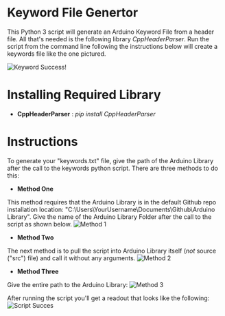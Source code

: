 Keyword File Genertor
=====================
This Python 3 script will generate an Arduino Keyword File from a header
file. All that's needed is the following library _CppHeaderParser_. Run the
script from the command line following the instructions below will create a
keywords file like the one pictured. 


![Keyword Success!](https://github.com/sparkfun/Keyword_File_Generator/blob/master/Readme%20Images/Keywords%20created!.JPG)

Installing Required Library 
====================
* **CppHeaderParser** :  _pip install CppHeaderParser_

Instructions
====================

To generate your "keywords.txt" file, give the path of 
the Arduino Library after the call to the keywords python script.
There are three methods to do this: 

* **Method One**

This method requires that the Arduino Library is in the default Github 
repo installation location: "C:\Users\YourUsername\Documents\Github\Arduino
Library". Give the name of the Arduino Library Folder after the call to the
script as shown below. 
![Method 1](https://github.com/sparkfun/Keyword_File_Generator/blob/master/Readme%20Images/method%201%20Run%20Script.JPG)

* **Method Two** 

The next method is to pull the script into Arduino Library itself (_not_ source
("src") file) and call it without any arguments. 
![Method 2](https://github.com/sparkfun/Keyword_File_Generator/blob/master/Readme%20Images/method%202%20Run%20Script.JPG)

* **Method Three**

Give the entire path to the Arduino Library:
![Method 3](https://github.com/sparkfun/Keyword_File_Generator/blob/master/Readme%20Images/Method3%20Run%20Script.JPG)

After running the script you'll get a readout that looks like the following:
![Script Succes](https://github.com/sparkfun/Keyword_File_Generator/blob/master/Readme%20Images/Success_readout_in_shell.JPG)
